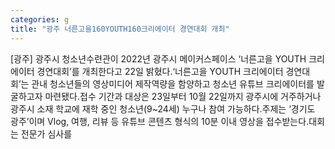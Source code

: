 ```yaml
---
categories: g
title: "광주 너른고을160YOUTH160크리에이터 경연대회 개최"
---
```

[광주] 광주시 청소년수련관이 2022년 광주시 메이커스페이스 ‘너른고을 YOUTH 크리에이터 경연대회’를 개최한다고 22일 밝혔다.‘너른고을 YOUTH 크리에이터 경연대회’는 관내 청소년들의 영상미디어 제작역량을 함양하고 청소년 유튜브 크리에이터를 발굴하고자 마련됐다.접수 기간과 대상은 23일부터 10월 22일까지 광주시에 거주하거나 광주시 소재 학교에 재학 중인 청소년(9~24세) 누구나 참여 가능하다.주제는 ‘경기도 광주’이며 Vlog, 여행, 리뷰 등 유튜브 콘텐츠 형식의 10분 이내 영상을 접수받는다.대회는 전문가 심사를